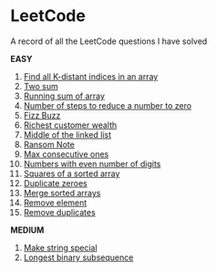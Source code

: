 # LeetCode
A record of all the LeetCode questions I have solved 

**EASY**
1. [Find all K-distant indices in an array](https://leetcode.com/problems/find-all-k-distant-indices-in-an-array/?envType=daily-question&envId=2025-06-24)
2. [Two sum](https://leetcode.com/problems/two-sum/description/)
3. [Running sum of array](https://leetcode.com/problems/running-sum-of-1d-array/description/)
4. [Number of steps to reduce a number to zero](https://leetcode.com/problems/number-of-steps-to-reduce-a-number-to-zero/description/)
5. [Fizz Buzz](https://leetcode.com/problems/fizz-buzz/description/)
6. [Richest customer wealth](https://leetcode.com/problems/richest-customer-wealth/description/)
7. [Middle of the linked list](https://leetcode.com/problems/middle-of-the-linked-list/description/)
8. [Ransom Note](https://leetcode.com/problems/ransom-note/description/)
9. [Max consecutive ones](https://leetcode.com/problems/max-consecutive-ones/description/)
10. [Numbers with even number of digits](https://leetcode.com/problems/find-numbers-with-even-number-of-digits/description/)
11. [Squares of a sorted array](https://leetcode.com/problems/squares-of-a-sorted-array/)
12. [Duplicate zeroes](https://leetcode.com/problems/duplicate-zeros/description/)
13. [Merge sorted arrays](https://leetcode.com/problems/merge-sorted-array/description/)
14. [Remove element](https://leetcode.com/problems/remove-element/description/)
15. [Remove duplicates](https://leetcode.com/problems/remove-duplicates-from-sorted-array/description/)

**MEDIUM** 
1. [Make string special](https://leetcode.com/problems/minimum-deletions-to-make-string-k-special/?envType=daily-question&envId=2025-06-20)
2. [Longest binary subsequence](https://leetcode.com/problems/longest-binary-subsequence-less-than-or-equal-to-k/description/?envType=daily-question&envId=2025-06-26)
